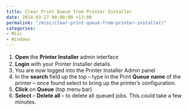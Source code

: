 ```yaml
---
title: Clear Print Queue from Printer Installer
date: 2014-03-27 00:00:00 +13:00
permalink: "/misc/clear-print-queue-from-printer-installer/"
categories:
- Misc
- Windows
---
```


  1. <b style="line-height: 1.5em">Open</b> <span style="line-height: 1.5em">the </span><b style="line-height: 1.5em">Printer Installer </b>admin interface
  2. **Login** with your Printer Installer details.
  3. You are now logged into the Printer Installer Admin panel
  4. In the **search** field up the top – type in the Print **Queue** **name** of the printer – once found select to bring up the printer’s configuration.
  5. **Click** on **Queue** (top menu bar)
  6. **Select** – **Delete all** – to delete all queued jobs. This could take a few minutes.

